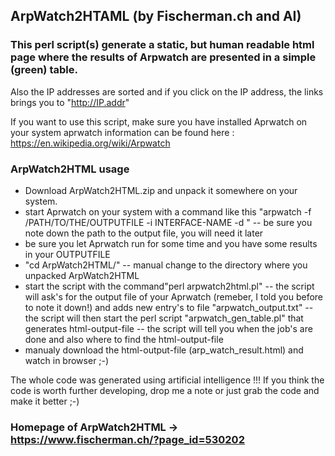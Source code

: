 ## ArpWatch2HTAML (by Fischerman.ch and AI)

### This perl script(s) generate a static, but human readable html page where the results of Arpwatch are presented in a simple (green) table.
Also the IP addresses are sorted and if you click on the IP address, the links brings you to "http://IP.addr"

If you want to use this script, make sure you have installed Aprwatch on your system
aprwatch information can be found here : https://en.wikipedia.org/wiki/Arpwatch


### ArpWatch2HTML usage

- Download ArpWatch2HTML.zip and unpack it somewhere on your system.
- start Aprwatch on your system with a command like this "arpwatch -f /PATH/TO/THE/OUTPUTFILE -i INTERFACE-NAME -d "
-- be sure you note down the path to the output file, you will need it later
- be sure you let Aprwatch run for some time and you have some results in your OUTPUTFILE
- "cd ArpWatch2HTML/"
-- manual change to the directory where you unpacked ArpWatch2HTML
- start the script with the command"perl arpwatch2html.pl"
-- the script will ask's for the output file of your Aprwatch (remeber, I told you before to note it down!) and adds new entry's to file "arpwatch_output.txt"
-- the script will then start the perl script "arpwatch_gen_table.pl" that generates html-output-file
-- the script will tell you when the job's are done and also where to find the html-output-file
- manualy download the html-output-file (arp_watch_result.html) and watch in browser ;-)

The whole code was generated using artificial intelligence !!!
If you think the code is worth further developing, drop me a note or just grab the code and make it better ;-)

### Homepage of ArpWatch2HTML -> https://www.fischerman.ch/?page_id=530202



